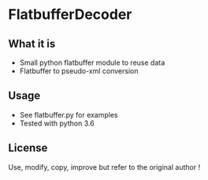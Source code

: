 # FlatbufferDecoder

What it is
----------
* Small python flatbuffer module to reuse data
* Flatbuffer to pseudo-xml conversion

Usage
-----
* See flatbuffer.py for examples
* Tested with python 3.6

License
-------
Use, modify, copy, improve but refer to the original author !
